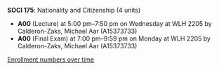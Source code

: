 **SOCI 175**: Nationality and Citizenship (4 units)

- **A00** (Lecture) at 5:00 pm–7:50 pm on Wednesday at WLH 2205 by Calderon-Zaks, Michael Aar (A15373733)
- **A00** (Final Exam) at 7:00 pm–9:59 pm on Monday at WLH 2205 by Calderon-Zaks, Michael Aar (A15373733)

[Enrollment numbers over time](./SOCI175.tsv)
